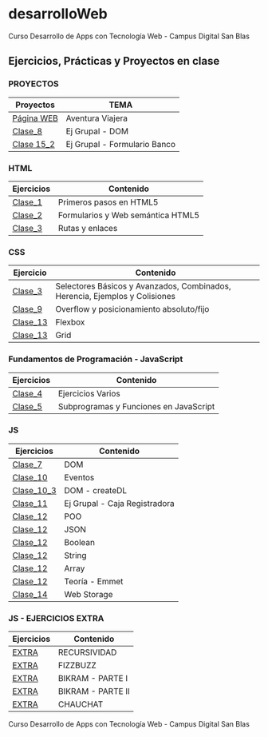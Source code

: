 # desarrolloWeb
Curso Desarrollo de Apps con Tecnología Web - Campus Digital San Blas

## Ejercicios, Prácticas y Proyectos en clase

### PROYECTOS

| Proyectos                                                         | TEMA                                      |
| ----------------------------------------------------------------- | ----------------------------------------- |
| [Página WEB](https://github.com/MarcoApunto/aventuraViajera)      | Aventura Viajera                          |
| [Clase_8](https://github.com/MarcoApunto/ejercicioEquipo)         | Ej Grupal - DOM                           |
| [Clase 15_2](https://github.com/MarcoApunto/proyectoCodeBankForm) | Ej Grupal - Formulario Banco              |


### HTML

| Ejercicios                                         | Contenido                                    |
| -------------------------------------------------- | -------------------------------------------- |
| [Clase_1](./HTML_CSS/ejercicios-clase1/)           | Primeros pasos en HTML5                      |
| [Clase_2](./HTML_CSS/ejercicios-clase2/)           | Formularios y Web semántica HTML5            |
| [Clase_3](./HTML_CSS/ejercicios-clase3/ej_rutas)   | Rutas y enlaces                              |


### CSS

| Ejercicio                                          | Contenido                                                                   |
| -------------------------------------------------- | --------------------------------------------------------------------------- |
| [Clase_3](./HTML_CSS/ejercicios-clase3/ej_CSS)     | Selectores Básicos y Avanzados, Combinados, Herencia, Ejemplos y Colisiones |
| [Clase_9](./HTML_CSS/ejercicios-clase9)            | Overflow y posicionamiento absoluto/fijo                                    |
| [Clase_13](./HTML_CSS/ejercicios-clase13/flexbox)  | Flexbox                                                                     |
| [Clase_13](./HTML_CSS/ejercicios-clase13/grid)     | Grid                                                                        |


### Fundamentos de Programación - JavaScript

| Ejercicios                                      | Contenido                                   |
| ----------------------------------------------- | ------------------------------------------- |
| [Clase_4](./JavaScript/ejercicios-clase4/)      | Ejercicios Varios                           |
| [Clase_5](./JavaScript/ejercicios-clase5/)      | Subprogramas y Funciones en JavaScript      |


### JS

| Ejercicios                                                  | Contenido                     |
| ----------------------------------------------------------- | ----------------------------- |
| [Clase_7](./JavaScript/ejercicios-clase7/)                  | DOM                           |
| [Clase_10](./JavaScript/ejercicios-clase10/eventos)         | Eventos                       |
| [Clase_10_3](./Teoría/JS/DOM_Manipulation/)                 | DOM - createDL                |
| [Clase_11](https://github.com/MarcoApunto/ejercicioCambio)  | Ej Grupal - Caja Registradora |
| [Clase_12](./JavaScript/ejercicios-clase12/POO/)            | POO                           |
| [Clase_12](./JavaScript/ejercicios-clase12/JSON/)           | JSON                          |
| [Clase_12](./JavaScript/ejercicios-clase12/boolean/)        | Boolean                       |
| [Clase_12](./JavaScript/ejercicios-clase12/string/)         | String                        |
| [Clase_12](./JavaScript/ejercicios-clase12/array/)          | Array                         |
| [Clase_12](./Teoría/emmet/)                                 | Teoría - Emmet                |
| [Clase_14](./JavaScript/ejercicios-clase14/)                | Web Storage                   |


### JS - EJERCICIOS EXTRA

| Ejercicios                                                  | Contenido                     |
| ----------------------------------------------------------- | ----------------------------- |
| [EXTRA](./JavaScript/ejercicios-extra/recursividad/)        | RECURSIVIDAD                  |
| [EXTRA](./JavaScript/ejercicios-extra/fizzbuzz/)            | FIZZBUZZ                      |
| [EXTRA](./JavaScript/ejercicios-extra/bikram/bikram_parte1) | BIKRAM - PARTE I              |
| [EXTRA](./JavaScript/ejercicios-extra/bikram/bikram_parte2) | BIKRAM - PARTE II             |
| [EXTRA](./JavaScript/ejercicios-extra/chauchat/)            | CHAUCHAT                      |

Curso Desarrollo de Apps con Tecnología Web - Campus Digital San Blas
